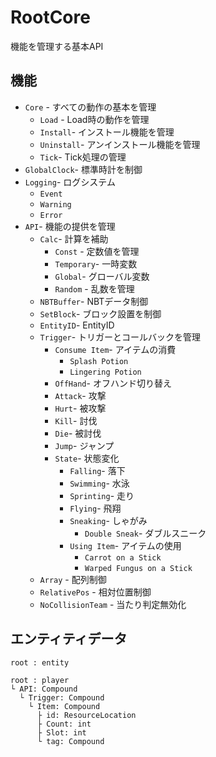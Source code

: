 # RootCore
 機能を管理する基本API 
 
## 機能
* `Core` - すべての動作の基本を管理
  * `Load` - Load時の動作を管理
  * `Install`- インストール機能を管理
  * `Uninstall`- アンインストール機能を管理
  * `Tick`- Tick処理の管理
* `GlobalClock`- 標準時計を制御
* `Logging`- ログシステム
  * `Event`
  * `Warning`
  * `Error`
* `API`- 機能の提供を管理
  * `Calc`- 計算を補助
    * `Const` - 定数値を管理
    * `Temporary`- 一時変数
    * `Global`- グローバル変数
    * `Random` - 乱数を管理
  * `NBTBuffer`- NBTデータ制御
  * `SetBlock`- ブロック設置を制御
  * `EntityID`- EntityID
  * `Trigger`- トリガーとコールバックを管理
    * `Consume Item`- アイテムの消費
      * `Splash Potion`
      * `Lingering Potion`
    * `OffHand`- オフハンド切り替え
    * `Attack`- 攻撃
    * `Hurt`- 被攻撃
    * `Kill`- 討伐
    * `Die`- 被討伐
    * `Jump`- ジャンプ
    * `State`- 状態変化
      * `Falling`- 落下
      * `Swimming`- 水泳
      * `Sprinting`- 走り
      * `Flying`- 飛翔
      * `Sneaking`- しゃがみ
        * `Double Sneak`- ダブルスニーク
      * `Using Item`- アイテムの使用
        * `Carrot on a Stick`
        * `Warped Fungus on a Stick`
  * `Array` - 配列制御
  * `RelativePos` - 相対位置制御
  * `NoCollisionTeam` - 当たり判定無効化

## エンティティデータ
```
root : entity

root : player
└ API: Compound
  └ Trigger: Compound
    └ Item: Compound
      ├ id: ResourceLocation
      ├ Count: int
      ├ Slot: int
      └ tag: Compound
```